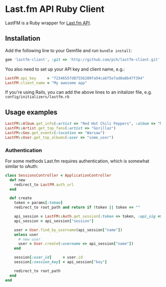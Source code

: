 # Last.fm API Ruby Client

LastFM is a Ruby wrapper for [Last.fm API](http://www.last.fm/api).

## Installation

Add the following line to your Gemfile and run `bundle install`:

```ruby
gem 'lastfm-client', :git => 'http://github.com/pch/lastfm-client.git'
```

You also need to set up your API key and client name, e.g.:

```ruby
LastFM.api_key     = "7234655fd87556209fa94ca6f5e7ad0a8b47f394"
LastFM.client_name = "My awesome app"
```

If you're using Rails, you can add the above lines to an initalizer file, e.g. `config/initializers/lastfm.rb`

## Usage examples

```ruby
LastFM::Album.get_info(:artist => "Red Hot Chili Peppers", :album => "Mother's Milk")
LastFM::Artist.get_top_fans(:artist => "Gorillaz")
LastFM::Geo.get_events(:location => "Warsaw")
LastFM::User.get_top_albums(:user => "some_user")
```

### Authentication

For some methods Last.fm requires authentication, which is somewhat similar to oAuth:

```ruby
class SessionsController < ApplicationController
  def new
    redirect_to LastFM.auth_url
  end

  def create
    token = params[:token]
    redirect_to root_path and return if !token || token == ""

    api_session = LastFM::Auth.get_session(:token => token, :api_sig => true)
    api_session = api_session["session"]

    user = User.find_by_username(api_session["name"])
    unless user
      # new user
      user = User.create(:username => api_session["name"])
    end

    session[:user_id]     = user.id
    session[:session_key] = api_session["key"]

    redirect_to root_path
  end
end
```
